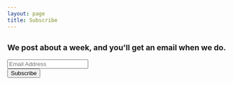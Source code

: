 ```yaml
---
layout: page
title: Subscribe
---
```



<form role="form" action ="https://formspree.io/help@caffei.net" method="POST">
<h2><small>We post about a week, and you'll get an email when we do.</small></h2>

<div class="form-group">
<input type="email" name="email" id="display_name" class="form-control input-lg" placeholder="Email Address" tabindex="3">
</div>

<div class="row">
<div class="col-xs-12 col-md-12"><input type="submit" value="Subscribe" class="btn btn-primary btn-block btn-lg" tabindex="7" id="register-button-on-page"></div>
</div>
</form>
